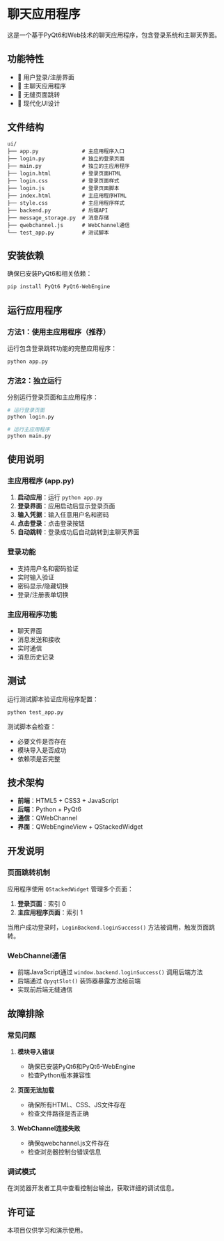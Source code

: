 # 聊天应用程序

这是一个基于PyQt6和Web技术的聊天应用程序，包含登录系统和主聊天界面。

## 功能特性

- 🔐 用户登录/注册界面
- 💬 主聊天应用程序
- 🔄 无缝页面跳转
- 🎨 现代化UI设计

## 文件结构

```
ui/
├── app.py              # 主应用程序入口
├── login.py            # 独立的登录页面
├── main.py             # 独立的主应用程序
├── login.html          # 登录页面HTML
├── login.css           # 登录页面样式
├── login.js            # 登录页面脚本
├── index.html          # 主应用程序HTML
├── style.css           # 主应用程序样式
├── backend.py          # 后端API
├── message_storage.py  # 消息存储
├── qwebchannel.js      # WebChannel通信
└── test_app.py         # 测试脚本
```

## 安装依赖

确保已安装PyQt6和相关依赖：

```bash
pip install PyQt6 PyQt6-WebEngine
```

## 运行应用程序

### 方法1：使用主应用程序（推荐）

运行包含登录跳转功能的完整应用程序：

```bash
python app.py
```

### 方法2：独立运行

分别运行登录页面和主应用程序：

```bash
# 运行登录页面
python login.py

# 运行主应用程序
python main.py
```

## 使用说明

### 主应用程序 (app.py)

1. **启动应用**：运行 `python app.py`
2. **登录界面**：应用启动后显示登录页面
3. **输入凭据**：输入任意用户名和密码
4. **点击登录**：点击登录按钮
5. **自动跳转**：登录成功后自动跳转到主聊天界面

### 登录功能

- 支持用户名和密码验证
- 实时输入验证
- 密码显示/隐藏切换
- 登录/注册表单切换

### 主应用程序功能

- 聊天界面
- 消息发送和接收
- 实时通信
- 消息历史记录

## 测试

运行测试脚本验证应用程序配置：

```bash
python test_app.py
```

测试脚本会检查：
- 必要文件是否存在
- 模块导入是否成功
- 依赖项是否完整

## 技术架构

- **前端**：HTML5 + CSS3 + JavaScript
- **后端**：Python + PyQt6
- **通信**：QWebChannel
- **界面**：QWebEngineView + QStackedWidget

## 开发说明

### 页面跳转机制

应用程序使用 `QStackedWidget` 管理多个页面：

1. **登录页面**：索引 0
2. **主应用程序页面**：索引 1

当用户成功登录时，`LoginBackend.loginSuccess()` 方法被调用，触发页面跳转。

### WebChannel通信

- 前端JavaScript通过 `window.backend.loginSuccess()` 调用后端方法
- 后端通过 `@pyqtSlot()` 装饰器暴露方法给前端
- 实现前后端无缝通信

## 故障排除

### 常见问题

1. **模块导入错误**
   - 确保已安装PyQt6和PyQt6-WebEngine
   - 检查Python版本兼容性

2. **页面无法加载**
   - 确保所有HTML、CSS、JS文件存在
   - 检查文件路径是否正确

3. **WebChannel连接失败**
   - 确保qwebchannel.js文件存在
   - 检查浏览器控制台错误信息

### 调试模式

在浏览器开发者工具中查看控制台输出，获取详细的调试信息。

## 许可证

本项目仅供学习和演示使用。 